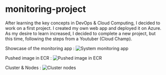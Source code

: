 # monitoring-project
After learning the key concepts in DevOps &amp; Cloud Computing, I decided to work on a first project. I created my own web app and deployed it on Azure. As my desire to learn increased, I decided to complete a new project, but this time, following the steps from a Youtuber (Cloud Champ). 

Showcase of the monitoring app : 
![System monitoring app](https://github.com/devopssteven/monitoring-project/assets/126707958/8cc40c43-e910-458b-bc5e-d2176bdde4d8)

Pushed image in ECR : 
![Pushed image in ECR](https://github.com/devopssteven/monitoring-project/assets/126707958/2105b330-654f-44d3-b767-27f4b0929846)

Cluster & Nodes : 
![Cluster   nodes](https://github.com/devopssteven/monitoring-project/assets/126707958/1b32186b-5b35-4d1b-9503-78336b3fb440)
